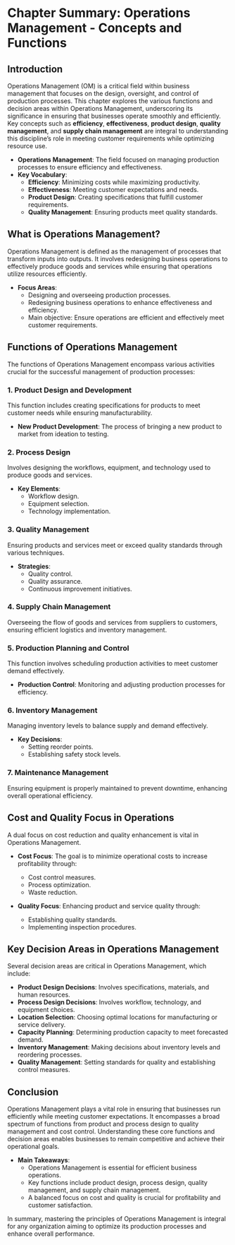 # Chapter Summary: Operations Management - Concepts and Functions

## Introduction
Operations Management (OM) is a critical field within business management that focuses on the design, oversight, and control of production processes. This chapter explores the various functions and decision areas within Operations Management, underscoring its significance in ensuring that businesses operate smoothly and efficiently. Key concepts such as **efficiency**, **effectiveness**, **product design**, **quality management**, and **supply chain management** are integral to understanding this discipline’s role in meeting customer requirements while optimizing resource use.

- **Operations Management**: The field focused on managing production processes to ensure efficiency and effectiveness.
- **Key Vocabulary**: 
  - **Efficiency**: Minimizing costs while maximizing productivity.
  - **Effectiveness**: Meeting customer expectations and needs.
  - **Product Design**: Creating specifications that fulfill customer requirements.
  - **Quality Management**: Ensuring products meet quality standards.

## What is Operations Management?
Operations Management is defined as the management of processes that transform inputs into outputs. It involves redesigning business operations to effectively produce goods and services while ensuring that operations utilize resources efficiently.

- **Focus Areas**:
  - Designing and overseeing production processes.
  - Redesigning business operations to enhance effectiveness and efficiency.
  - Main objective: Ensure operations are efficient and effectively meet customer requirements.

## Functions of Operations Management
The functions of Operations Management encompass various activities crucial for the successful management of production processes:

### 1. Product Design and Development
This function includes creating specifications for products to meet customer needs while ensuring manufacturability.

- **New Product Development**: The process of bringing a new product to market from ideation to testing.

### 2. Process Design
Involves designing the workflows, equipment, and technology used to produce goods and services.

- **Key Elements**:
  - Workflow design.
  - Equipment selection.
  - Technology implementation.

### 3. Quality Management
Ensuring products and services meet or exceed quality standards through various techniques.

- **Strategies**: 
  - Quality control.
  - Quality assurance.
  - Continuous improvement initiatives.

### 4. Supply Chain Management
Overseeing the flow of goods and services from suppliers to customers, ensuring efficient logistics and inventory management.

### 5. Production Planning and Control
This function involves scheduling production activities to meet customer demand effectively.

- **Production Control**: Monitoring and adjusting production processes for efficiency.

### 6. Inventory Management
Managing inventory levels to balance supply and demand effectively.

- **Key Decisions**:
  - Setting reorder points.
  - Establishing safety stock levels.

### 7. Maintenance Management
Ensuring equipment is properly maintained to prevent downtime, enhancing overall operational efficiency.

## Cost and Quality Focus in Operations
A dual focus on cost reduction and quality enhancement is vital in Operations Management.

- **Cost Focus**: The goal is to minimize operational costs to increase profitability through:
  - Cost control measures.
  - Process optimization.
  - Waste reduction.

- **Quality Focus**: Enhancing product and service quality through:
  - Establishing quality standards.
  - Implementing inspection procedures.

## Key Decision Areas in Operations Management
Several decision areas are critical in Operations Management, which include:

- **Product Design Decisions**: Involves specifications, materials, and human resources.
- **Process Design Decisions**: Involves workflow, technology, and equipment choices.
- **Location Selection**: Choosing optimal locations for manufacturing or service delivery.
- **Capacity Planning**: Determining production capacity to meet forecasted demand.
- **Inventory Management**: Making decisions about inventory levels and reordering processes.
- **Quality Management**: Setting standards for quality and establishing control measures.

## Conclusion
Operations Management plays a vital role in ensuring that businesses run efficiently while meeting customer expectations. It encompasses a broad spectrum of functions from product and process design to quality management and cost control. Understanding these core functions and decision areas enables businesses to remain competitive and achieve their operational goals.

- **Main Takeaways**:
  - Operations Management is essential for efficient business operations.
  - Key functions include product design, process design, quality management, and supply chain management.
  - A balanced focus on cost and quality is crucial for profitability and customer satisfaction.

In summary, mastering the principles of Operations Management is integral for any organization aiming to optimize its production processes and enhance overall performance.